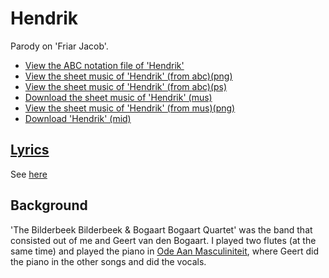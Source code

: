 # Hendrik

Parody on 'Friar Jacob'.

* [View the ABC notation file of 'Hendrik'](05_hendrik.abc)
* [View the sheet music of 'Hendrik' (from abc)(png)](05_hendrik.png)
* [View the sheet music of 'Hendrik' (from abc)(ps)](05_hendrik.ps)
* [Download the sheet music of 'Hendrik' (mus)](05_hendrik.mus)
* [View the sheet music of 'Hendrik' (from mus)(png)](05_hendrik_mus.png)
* [Download 'Hendrik' (mid)](http://www.richelbilderbeek.nl/SongHendrik.mid)

## [Lyrics](05_hendrik.txt)

See [here](05_hendrik.txt)

## Background

'The Bilderbeek Bilderbeek & Bogaart Bogaart Quartet' was the band
that consisted out of me and Geert van den Bogaart. I played
two flutes (at the same time) and played the piano
in [Ode Aan Masculiniteit](03_ode_aan_masculiniteit.md), where
Geert did the piano in the other songs and did the vocals.

